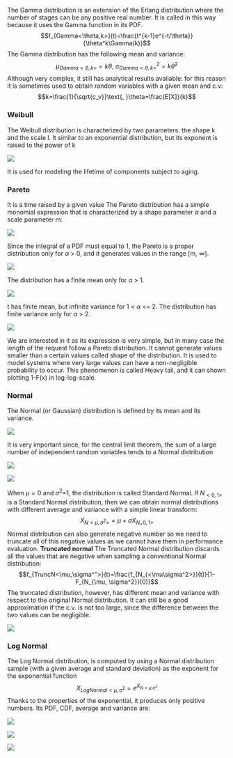 The Gamma distribution is an extension of the Erlang distribution where the number of stages can be any positive real number. It is called in this way because it uses the Gamma function in its PDF.
$$f_{Gamma<\theta,k>}(t)=\frac{t^{k-1}e^{-t/\theta}}{\theta^k\Gamma(k)}$$
The Gamma distribution has the following mean and variance:
$$\mu_{Gamma<\theta,k>}=k\theta\text{, }\sigma^2_{Gamma<\theta,k>}=k\theta^2$$
Although very complex, it still has analytical results available: for this reason it is sometimes used to obtain random variables with a given mean and c.v:
$$k=\frac{1}{\sqrt{c_v}}\text{, }\theta=\frac{E[X]}{k}$$
### Weibull
The Weibull distribution is characterized by two parameters: the shape k and the scale l. It similar to an exponential distribution, but its exponent is raised to the power of k

![](https://i.imgur.com/vovX70N.png)

It is used for modeling the lifetime of components subject to aging.
### Pareto
It is a time raised by a given value
The Pareto distribution has a simple monomial expression that is characterized by a shape parameter $\alpha$ and a scale parameter m:

![](https://i.imgur.com/sXMTyMJ.png)

Since the integral of a PDF must equal to 1, the Pareto is a proper distribution only for $\alpha$ > 0, and it generates values in the range \[m, $\infty$\].

![](https://i.imgur.com/WnTT6Uw.png)


The distribution has a finite mean only for $\alpha$ > 1. 

![](https://i.imgur.com/ZnwoSnG.png)


t has finite mean, but infinite variance for 1 < $\alpha$ <= 2. The distribution has finite variance only for $\alpha$ > 2.

![](https://i.imgur.com/JPGlb5s.png)

We are interested in it as its expression is very simple, but in many case the length of the request follow a Pareto distribution. It cannot generate values smaller than a certain values called shape of the distribution.
It is used to model systems where very large values can have a non-negligible probability to occur. This phenomenon is called Heavy tail, and it can shown plotting 1-F(x) in log-log-scale.
### Normal
The Normal (or Gaussian) distribution is defined by its mean and its variance.

![](https://i.imgur.com/EEutaUn.png)

It is very important since, for the central limit theorem, the sum of a large number of independent random variables tends to a Normal distribution

![](https://i.imgur.com/dKUgid5.png)

![](https://i.imgur.com/qQ6xs9o.png)

When $\mu=0$ and $\sigma^2$=1, the distribution is called Standard Normal. If $N_{<0,1>}$ is a Standard Normal distribution, then we can obtain normal distributions with different average and variance with a
simple linear transform:
$$X_{N<\mu,\sigma^2>}=\mu+\sigma X_{N_<0,1>}$$
Normal distribution can also generate negative number so we need to truncate all of this negative values as we cannot have them in performance evaluation.
**Truncated normal**
The Truncated Normal distribution discards all the values that are negative when sampling a conventional Normal distribution:
$$f_{TruncN<\mu,\sigma^">}(t)=\frac{f_{N_{<\mu\sigma^2>}}(t)}{1-F_{N_{\mu, \sigma^2}}(0)}$$
The truncated distribution, however, has different mean and variance with respect to the original Normal distribution. It can still be a good approximation if the c.v. is not too large, since
the difference between the two values can be negligible.

![](https://i.imgur.com/VLfKXbt.png)

### Log Normal
The Log Normal distribution, is computed by using a Normal distribution sample (with a given average and standard deviation) as the exponent for the exponential function
$$X_{LogNormal<\mu,\sigma^2}=e^{X_{N<\mu.\sigma^2}}$$
Thanks to the properties of the exponential, it produces only positive numbers. Its PDF, CDF, average and variance are:

![](https://i.imgur.com/Zb3feqX.png)

![](https://i.imgur.com/EXpyOXL.png)

![](https://i.imgur.com/04EYk1x.png)
